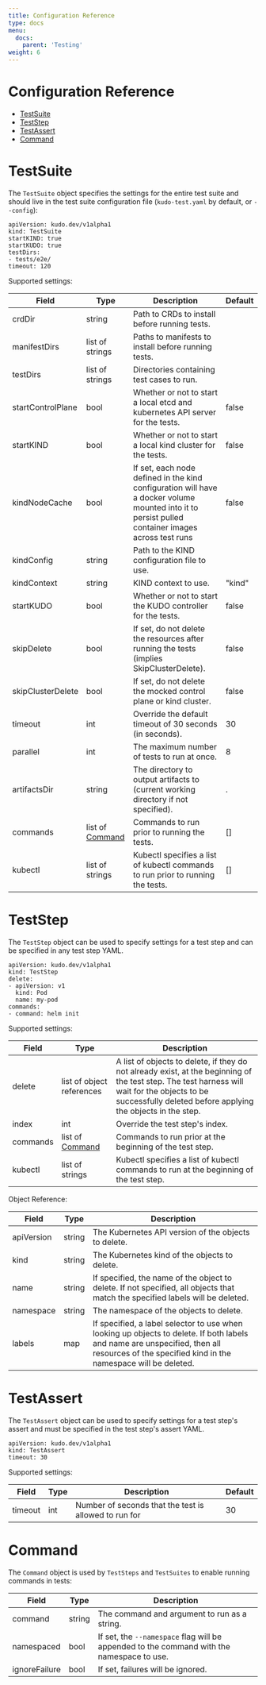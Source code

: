 ```yaml
---
title: Configuration Reference
type: docs
menu:
  docs:
    parent: 'Testing'
weight: 6
---
```


# Configuration Reference

* [TestSuite](#testsuite)
* [TestStep](#teststep)
* [TestAssert](#testassert)
* [Command](#command)

# TestSuite

The `TestSuite` object specifies the settings for the entire test suite and should live in the test suite configuration file (`kudo-test.yaml` by default, or `--config`):

```
apiVersion: kudo.dev/v1alpha1
kind: TestSuite
startKIND: true
startKUDO: true
testDirs:
- tests/e2e/
timeout: 120
```

Supported settings:

Field             |      Type        | Description                                                                              | Default
------------------|------------------|------------------------------------------------------------------------------------------|--------
crdDir            | string           | Path to CRDs to install before running tests.                                            | 
manifestDirs      | list of strings  | Paths to manifests to install before running tests.                                      | 
testDirs          | list of strings  | Directories containing test cases to run.                                                | 
startControlPlane | bool             | Whether or not to start a local etcd and kubernetes API server for the tests.            | false
startKIND         | bool             | Whether or not to start a local kind cluster for the tests.                              | false
kindNodeCache     | bool             | If set, each node defined in the kind configuration will have a docker volume mounted into it to persist pulled container images across test runs | false
kindConfig        | string           | Path to the KIND configuration file to use.                                              | 
kindContext       | string           | KIND context to use.                                                                     | "kind"
startKUDO         | bool             | Whether or not to start the KUDO controller for the tests.                               | false
skipDelete        | bool             | If set, do not delete the resources after running the tests (implies SkipClusterDelete). | false
skipClusterDelete | bool             | If set, do not delete the mocked control plane or kind cluster.                          | false
timeout           | int              | Override the default timeout of 30 seconds (in seconds).                                 | 30
parallel          | int              | The maximum number of tests to run at once.                                              | 8
artifactsDir      | string           | The directory to output artifacts to (current working directory if not specified).       | .
commands          | list of [Command](#command) | Commands to run prior to running the tests.                                              | []
kubectl           | list of strings  | Kubectl specifies a list of kubectl commands to run prior to running the tests.          | []

# TestStep

The `TestStep` object can be used to specify settings for a test step and can be specified in any test step YAML.

```
apiVersion: kudo.dev/v1alpha1
kind: TestStep
delete:
- apiVersion: v1
  kind: Pod
  name: my-pod
commands:
- command: helm init
```

Supported settings:

Field    |          Type             | Description
---------|---------------------------|---------------------------------------------------------------------
delete   | list of object references | A list of objects to delete, if they do not already exist, at the beginning of the test step. The test harness will wait for the objects to be successfully deleted before applying the objects in the step.
index    | int                       | Override the test step's index.
commands | list of [Command](#command) | Commands to run prior at the beginning of the test step.
kubectl  | list of strings           | Kubectl specifies a list of kubectl commands to run at the beginning of the test step.

Object Reference:

Field      |   Type | Description
-----------|--------|---------------------------------------------------------------------
apiVersion | string | The Kubernetes API version of the objects to delete.
kind       | string | The Kubernetes kind of the objects to delete.
name       | string | If specified, the name of the object to delete. If not specified, all objects that match the specified labels will be deleted.
namespace  | string | The namespace of the objects to delete.
labels     | map    | If specified, a label selector to use when looking up objects to delete. If both labels and name are unspecified, then all resources of the specified kind in the namespace will be deleted.

# TestAssert

The `TestAssert` object can be used to specify settings for a test step's assert and must be specified in the test step's assert YAML.

```
apiVersion: kudo.dev/v1alpha1
kind: TestAssert
timeout: 30
```

Supported settings:

Field   | Type | Description                                           | Default
--------|------|-------------------------------------------------------|-------------
timeout | int  | Number of seconds that the test is allowed to run for | 30

# Command

The `Command` object is used by `TestSteps` and `TestSuites` to enable running commands in tests:

Field         |   Type | Description
--------------|--------|---------------------------------------------------------------------
command       | string | The command and argument to run as a string.
namespaced    | bool   | If set, the `--namespace` flag will be appended to the command with the namespace to use.
ignoreFailure | bool   | If set, failures will be ignored.
